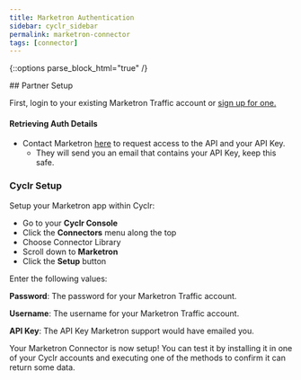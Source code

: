 ```yaml
---
title: Marketron Authentication
sidebar: cyclr_sidebar
permalink: marketron-connector
tags: [connector]
---
```

{::options parse_block_html="true" /}
<section class="card">
## Partner Setup

First, login to your existing Marketron Traffic account or [sign up for one.](https://www.marketron.com/logins/)

#### Retrieving Auth Details

*   Contact Marketron [here](support@marketron.com) to request access to the API and your API Key.
    *   They will send you an email that contains your API Key, keep this safe.

### Cyclr Setup

Setup your Marketron app within Cyclr:

*   Go to your **Cyclr Console**
*   Click the **Connectors** menu along the top
*   Choose Connector Library
*   Scroll down to **Marketron**
*   Click the **Setup** button

Enter the following values:

**Password**:  The password for your Marketron Traffic account.

**Username**:  The username for your Marketron Traffic account.

**API Key**:  The API Key Marketron support would have emailed you.


Your Marketron Connector is now setup! You can test it by installing it in one of your Cyclr accounts and executing one of the methods to confirm it can return some data.

</section>
